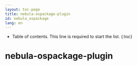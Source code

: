 ```yaml
---
layout: toc-page
title: nebula-ospackage-plugin
id: nebula_ospackage
lang: en
---
```


* Table of contents. This line is required to start the list.
{:toc}

# nebula-ospackage-plugin

